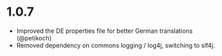 # 1.0.7

 - Improved the DE properties file for better German translations (@petikoch)
 - Removed dependency on commons logging / log4j, switching to slf4j.
